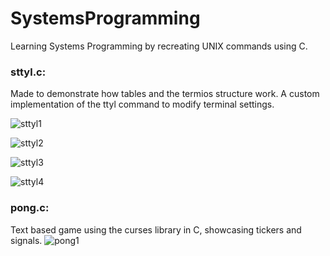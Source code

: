 # SystemsProgramming

Learning Systems Programming by recreating UNIX commands using C.

### sttyl.c:
Made to demonstrate how tables and the termios structure work. A custom implementation of the ttyl command to modify terminal settings.

![sttyl1](https://i.imgur.com/R2gKIwj.png)

![sttyl2](https://i.imgur.com/PghFTT7.png)

![sttyl3](https://i.imgur.com/jQ0YsYq.png)

![sttyl4](https://i.imgur.com/7sKmy4V.png)

### pong.c:
Text based game using the curses library in C, showcasing tickers and signals.
![pong1](https://i.imgur.com/EtRLe3k.png)
